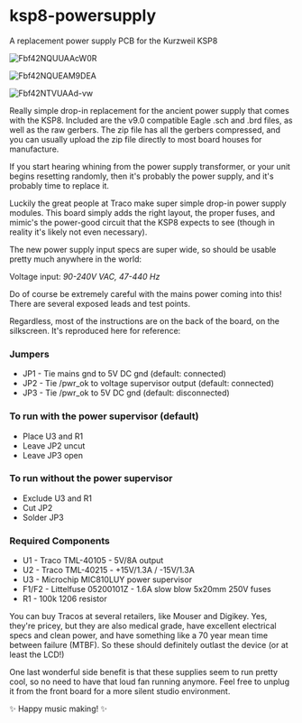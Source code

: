 # ksp8-powersupply
A replacement power supply PCB for the Kurzweil KSP8

![Fbf42NQUUAAcW0R](https://github.com/amcjen/ksp8-powersupply/assets/175249/2719260f-8169-4fa6-b60c-dee36190085c)

![Fbf42NQUEAM9DEA](https://github.com/amcjen/ksp8-powersupply/assets/175249/9fcf37cf-6028-4550-b9ab-1b55e17645c8)

![Fbf42NTVUAAd-vw](https://github.com/amcjen/ksp8-powersupply/assets/175249/0a91777a-78a1-4dde-8b6b-763f7ff23aa5)


Really simple drop-in replacement for the ancient power supply that comes with the KSP8. Included are the v9.0 compatible Eagle
.sch and .brd files, as well as the raw gerbers. The zip file has all the gerbers compressed, and you can usually upload the zip
file directly to most board houses for manufacture.

If you start hearing whining from the power supply transformer, or your unit begins resetting randomly, then it's probably the
power supply, and it's probably time to replace it.

Luckily the great people at Traco make super simple drop-in power supply modules. This board simply adds the right layout, the
proper fuses, and mimic's the power-good circuit that the KSP8 expects to see (though in reality it's likely not even necessary).

The new power supply input specs are super wide, so should be usable pretty much anywhere in the world:

Voltage input:
*90-240V VAC, 47-440 Hz*


Do of course be extremely careful with the mains power coming into this! There are several exposed leads and test points.

Regardless, most of the instructions are on the back of the board, on the silkscreen. It's reproduced here for reference:

### Jumpers
- JP1 - Tie mains gnd to 5V DC gnd (default: connected)
- JP2 - Tie /pwr_ok to voltage supervisor output (default: connected)
- JP3 - Tie /pwr_ok to 5V DC gnd (default: disconnected)

### To run with the power supervisor (default)
- Place U3 and R1
- Leave JP2 uncut
- Leave JP3 open

### To run without the power supervisor
- Exclude U3 and R1
- Cut JP2
- Solder JP3

### Required Components
- U1 - Traco TML-40105 - 5V/8A output
- U2 - Traco TML-40215 - +15V/1.3A / -15V/1.3A
- U3 - Microchip MIC810LUY power supervisor
- F1/F2 - Littelfuse 05200101Z - 1.6A slow blow 5x20mm 250V fuses
- R1 - 100k 1206 resistor


You can buy Tracos at several retailers, like Mouser and Digikey. Yes, they're pricey, but they are also medical grade, have
excellent electrical specs and clean power, and have something like a 70 year mean time between failure (MTBF). So these should
definitely outlast the device (or at least the LCD!)

One last wonderful side benefit is that these supplies seem to run pretty cool, so no need to have that loud fan running anymore.
Feel free to unplug it from the front board for a more silent studio environment.

✨ Happy music making! ✨


